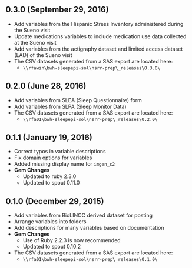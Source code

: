 ## 0.3.0 (September 29, 2016)

- Add variables from the Hispanic Stress Inventory administered during the Sueno visit
- Update medications variables to include medication use data collected at the Sueno visit
- Add variables from the actigraphy dataset and limited access dataset (LAD) of the Sueno visit
- The CSV datasets generated from a SAS export are located here:
  - `\\rfawin\bwh-sleepepi-sol\nsrr-prep\_releases\0.3.0\`

## 0.2.0 (June 28, 2016)

- Add variables from SLEA (Sleep Questionnaire) form
- Add variables from SLPA (Sleep Monitor Data)
- The CSV datasets generated from a SAS export are located here:
  - `\\rfa01\bwh-sleepepi-sol\nsrr-prep\_releases\0.2.0\`

## 0.1.1 (January 19, 2016)

- Correct typos in variable descriptions
- Fix domain options for variables
- Added missing display name for `imgen_c2`
- **Gem Changes**
  - Updated to ruby 2.3.0
  - Updated to spout 0.11.0

## 0.1.0 (December 29, 2015)

- Add variables from BioLINCC derived dataset for posting
- Arrange variables into folders
- Add descriptions for many variables based on documentation
- **Gem Changes**
  - Use of Ruby 2.2.3 is now recommended
  - Updated to spout 0.10.2
- The CSV datasets generated from a SAS export are located here:
  - `\\rfa01\bwh-sleepepi-sol\nsrr-prep\_releases\0.1.0\`

